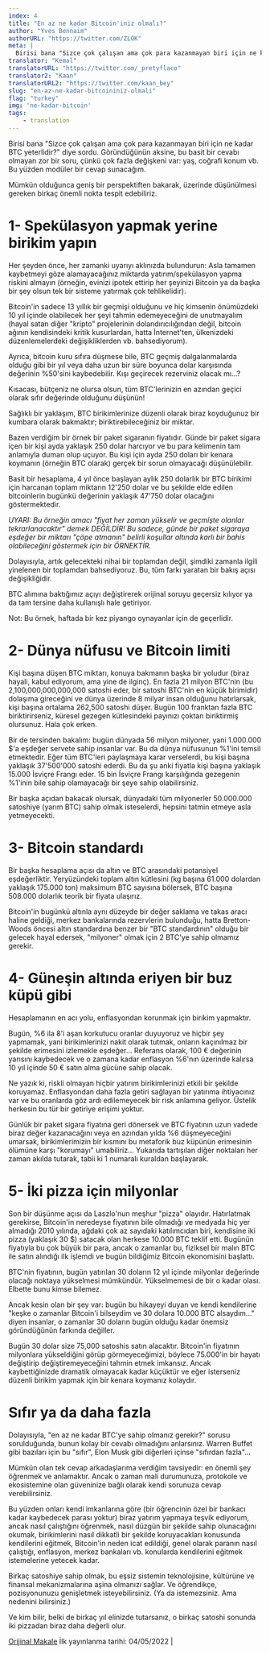 ```yaml
---
index: 4
title: "En az ne kadar Bitcoin'iniz olmalı?"
author: "Yves Bennaim"
authorURL: "https://twitter.com/ZLOK"
meta: |
  Birisi bana "Sizce çok çalışan ama çok para kazanmayan biri için ne kadar BTC yeterlidir?" diye sordu. Göründüğünün aksine, bu basit bir cevabı olmayan zor bir soru, çünkü çok fazla değişkeni var, yaş, coğrafi konum vb. Bu yüzden modüler bir cevap sunacağım...
translator: "Kemal"
translatorURL: "https://twitter.com/_pretyflaco"
translator2: "Kaan"
translatorURL2: "https://twitter.com/kaan_bey"
slug: "en-az-ne-kadar-bitcoininiz-olmali"
flag: "turkey"
img: 'ne-kadar-bitcoin'
tags:
    - translation
---
```


Birisi bana "Sizce çok çalışan ama çok para kazanmayan biri için ne kadar BTC yeterlidir?" diye sordu. Göründüğünün aksine, bu basit bir cevabı olmayan zor bir soru, çünkü çok fazla değişkeni var: yaş, coğrafi konum vb. Bu yüzden modüler bir cevap sunacağım.

Mümkün olduğunca geniş bir perspektiften bakarak, üzerinde düşünülmesi gereken birkaç önemli nokta tespit edebiliriz.

# 1- Spekülasyon yapmak yerine birikim yapın

Her şeyden önce, her zamanki uyarıyı aklınızda bulundurun: Asla tamamen kaybetmeyi göze alamayacağınız miktarda yatırım/spekülasyon yapma riskini almayın (örneğin, evinizi ipotek ettirip her şeyinizi Bitcoin ya da başka bir şey olsun tek bir sisteme yatırmak çok tehlikelidir).

Bitcoin'in sadece 13 yıllık bir geçmişi olduğunu ve hiç kimsenin önümüzdeki 10 yıl içinde olabilecek her şeyi tahmin edemeyeceğini de unutmayalım (hayal satan diğer "kripto" projelerinin dolandırıcılığından değil, bitcoin ağının kendisindeki kritik kusurlardan, hatta İnternet'ten, ülkenizdeki düzenlemelerdeki değişikliklerden vb. bahsediyorum).

Ayrıca, bitcoin kuru sıfıra düşmese bile, BTC geçmiş dalgalanmalarda olduğu gibi bir yıl veya daha uzun bir süre boyunca dolar karşısında değerinin %50'sini kaybedebilir. Kışı geçirecek rezerviniz olacak mı...?

Kısacası, bütçeniz ne olursa olsun, tüm BTC'lerinizin en azından geçici olarak sıfır değerinde olduğunu düşünün!

Sağlıklı bir yaklaşım, BTC birikimlerinize düzenli olarak biraz koyduğunuz bir kumbara olarak bakmaktır; biriktirebileceğiniz bir miktar.

Bazen verdiğim bir örnek bir paket sigaranın fiyatıdır. Günde bir paket sigara içen bir kişi ayda yaklaşık 250 dolar harcıyor ve bu para kelimenin tam anlamıyla duman olup uçuyor. Bu kişi için ayda 250 doları bir kenara koymanın (örneğin BTC olarak) gerçek bir sorun olmayacağı düşünülebilir.

Basit bir hesaplama, 4 yıl önce başlayan aylık 250 dolarlık bir BTC birikimi için harcanan toplam miktarın 12'250 dolar ve bu şekilde elde edilen bitcoinlerin bugünkü değerinin yaklaşık 47'750 dolar olacağını göstermektedir.

*UYARI: Bu örneğin amacı "fiyat her zaman yükselir ve geçmişte olanlar tekrarlanacaktır" demek DEĞİLDİR! Bu sadece, günde bir paket sigaraya eşdeğer bir miktarı "çöpe atmanın" belirli koşullar altında karlı bir bahis olabileceğini göstermek için bir ÖRNEKTİR.*

Dolayısıyla, artık gelecekteki nihai bir toplamdan değil, şimdiki zamanla ilgili yinelenen bir toplamdan bahsediyoruz. Bu, tüm farkı yaratan bir bakış açısı değişikliğidir.

BTC alımına baktığımız açıyı değiştirerek orijinal soruyu geçersiz kılıyor ya da tam tersine daha kullanışlı hale getiriyor.

Not: Bu örnek, haftada bir kez piyango oynayanlar için de geçerlidir.

# 2- Dünya nüfusu ve Bitcoin limiti

Kişi başına düşen BTC miktarı, konuya bakmanın başka bir yoludur (biraz hayali, kabul ediyorum, ama yine de ilginç). En fazla 21 milyon BTC'nin (bu 2,100,000,000,000,000 satoshi eder, bir satoshi BTC'nin en küçük birimidir) dolaşıma gireceğini ve dünya üzerinde 8 milyar insan olduğunu hatırlarsak, kişi başına ortalama 262,500 satoshi düşer. Bugün 100 franktan fazla BTC biriktirirseniz, küresel gezegen kütlesindeki payınızı çoktan biriktirmiş olursunuz. Hala çok erken.

Bir de tersinden bakalım: bugün dünyada 56 milyon milyoner, yani 1.000.000 $'a eşdeğer servete sahip insanlar var. Bu da dünya nüfusunun %1'ini temsil etmektedir. Eğer tüm BTC'leri paylaşmaya karar verselerdi, bu kişi başına yaklaşık 37'500'000 satoshi ederdi. Bu da şu anki fiyatla kişi başına yaklaşık 15.000 İsviçre Frangı eder. 15 bin İsviçre Frangı karşılığında gezegenin %1'inin bile sahip olamayacağı bir şeye sahip olabilirsiniz.

Bir başka açıdan bakacak olursak, dünyadaki tüm milyonerler 50.000.000 satoshiye (yarım BTC) sahip olmak isteselerdi, hepsini tatmin etmeye asla yetmeyecekti.

# 3- Bitcoin standardı

Bir başka hesaplama açısı da altın ve BTC arasındaki potansiyel eşdeğerliktir. Yeryüzündeki toplam altın kütlesini (kg başına 61.000 dolardan yaklaşık 175.000 ton) maksimum BTC sayısına bölersek, BTC başına 508.000 dolarlık teorik bir fiyata ulaşırız.

Bitcoin'in bugünkü altınla aynı düzeyde bir değer saklama ve takas aracı haline geldiği, merkez bankalarında rezervlerin bulunduğu, hatta Bretton-Woods öncesi altın standardına benzer bir "BTC standardının" olduğu bir gelecek hayal edersek, "milyoner" olmak için 2 BTC'ye sahip olmamız gerekir.

# 4- Güneşin altında eriyen bir buz küpü gibi

Hesaplamanın en acı yolu, enflasyondan korunmak için birikim yapmaktır.

Bugün, %6 ila 8'i aşan korkutucu oranlar duyuyoruz ve hiçbir şey yapmamak, yani birikimlerinizi nakit olarak tutmak, onların kaçınılmaz bir şekilde erimesini izlemekle eşdeğer... Referans olarak, 100 € değerinin yarısını kaybedecek ve o zamana kadar enflasyon %6'nın üzerinde kalırsa 10 yıl içinde 50 € satın alma gücüne sahip olacak.

Ne yazık ki, riskli olmayan hiçbir yatırım birikimlerinizi etkili bir şekilde koruyamaz. Enflasyondan daha fazla getiri sağlayan bir yatırıma ihtiyacınız var ve bu oranlarda göz ardı edilemeyecek bir risk anlamına geliyor. Üstelik herkesin bu tür bir getiriye erişimi yoktur.

Günlük bir paket sigara fiyatına geri dönersek ve BTC fiyatının uzun vadede biraz değer kazanacağını veya en azından yılda %6 düşmeyeceğini umarsak, birikimlerimizin bir kısmını bu metaforik buz küpünün erimesinin ölümüne karşı "korumayı" umabiliriz... Yukarıda tartışılan diğer noktaları her zaman akılda tutarak, tabii ki 1 numaralı kuraldan başlayarak.

# 5- İki pizza için milyonlar

Son bir düşünme açısı da Laszlo'nun meşhur "pizza" olayıdır. Hatırlatmak gerekirse, Bitcoin'in neredeyse fiyatının bile olmadığı ve medyada hiç yer almadığı 2010 yılında, ağdaki çok az sayıdaki katılımcıdan biri, kendisine iki pizza (yaklaşık 30 $) satacak olan herkese 10.000 BTC teklif etti. Bugünün fiyatıyla bu çok büyük bir para, ancak o zamanlar bu, fiziksel bir malın BTC ile satın alındığı ilk işlemdi ve bugün bildiğimiz Bitcoin ekonomisini başlattı.

BTC'nin fiyatının, bugün yatırılan 30 doların 12 yıl içinde milyonlar değerinde olacağı noktaya yükselmesi mümkündür. Yükselmemesi de bir o kadar olası. Elbette bunu kimse bilemez.

Ancak kesin olan bir şey var: bugün bu hikayeyi duyan ve kendi kendilerine "keşke o zamanlar Bitcoin'i bilseydim ve 30 dolara 10.000 BTC alsaydım..." diyen insanlar, o zamanlar 30 doların bugün olduğu kadar önemsiz göründüğünün farkında değiller.

Bugün 30 dolar size 75,000 satoshis satın alacaktır. Bitcoin'in fiyatının milyonlara yükseldiğini görüp görmeyeceğimizi, böylece 75.000'in bir hayatı değiştirip değiştiremeyeceğini tahmin etmek imkansız. Ancak kaybettiğinizde dramatik olmayacak kadar küçüktür ve eğer isterseniz düzenli birikim yapmak için bir kenara koymanız kolaydır.

# Sıfır ya da daha fazla

Dolayısıyla, "en az ne kadar BTC'ye sahip olmanız gerekir?" sorusu sorulduğunda, bunun kolay bir cevabı olmadığını anlarsınız. Warren Buffet gibi bazıları için bu "sıfır", Elon Musk gibi diğerleri içinse "sıfırdan fazla"...

Mümkün olan tek cevap arkadaşlarıma verdiğim tavsiyedir: en önemli şey öğrenmek ve anlamaktır. Ancak o zaman mali durumunuza, protokole ve ekosistemine olan güveninize bağlı olarak kendi sorunuza cevap verebilirsiniz.

Bu yüzden onları kendi imkanlarına göre (bir öğrencinin özel bir bankacı kadar kaybedecek parası yoktur) biraz yatırım yapmaya teşvik ediyorum, ancak nasıl çalıştığını öğrenmek, nasıl düzgün bir şekilde sahip olunacağını okumak, birikimlerini nasıl dikkatli bir şekilde koruyacakları konusunda kendilerini eğitmek, Bitcoin'in neden icat edildiği, genel olarak paranın nasıl çalıştığı, enflasyon, merkez bankaları vb. konularda kendilerini eğitmek istemelerine yetecek kadar.

Birkaç satoshiye sahip olmak, bu eşsiz sistemin teknolojisine, kültürüne ve finansal mekanizmalarına aşina olmanızı sağlar. Ve öğrendikçe, pozisyonunuzu genişletmek isteyebilirsiniz. (Ya da istemezsiniz. Ama nedenini bilirsiniz.)

Ve kim bilir, belki de birkaç yıl elinizde tutarsanız, o birkaç satoshi sonunda iki pizzadan biraz daha değerli olur.

[Orijinal Makale](https://bennaim.com/how-much-bitcoin-is-enough/)
İlk yayınlanma tarihi: 04/05/2022 |